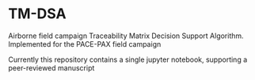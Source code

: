 # TM-DSA
Airborne field campaign Traceability Matrix Decision Support Algorithm. Implemented for the PACE-PAX field campaign 

Currently this repository contains a single jupyter notebook, supporting a peer-reviewed manuscript
